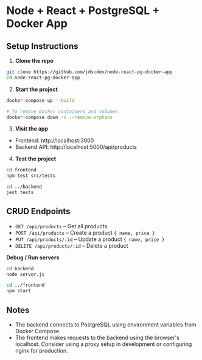 # Node + React + PostgreSQL + Docker App

## Setup Instructions

1. **Clone the repo**
```bash
git clone https://github.com/jdscdev/node-react-pg-docker-app
cd node-react-pg-docker-app
```

2. **Start the project**
```bash
docker-compose up --build

# To remove Docker containers and volumes
docker-compose down -v --remove-orphans 
```

3. **Visit the app**
- Frontend: http://localhost:3000
- Backend API: http://localhost:5000/api/products

4. **Test the project**
```bash
cd frontend
npm test src/tests

cd ../backend
jest tests
```

## CRUD Endpoints
- `GET /api/products` – Get all products
- `POST /api/products` – Create a product `{ name, price }`
- `PUT /api/products/:id` – Update a product `{ name, price }`
- `DELETE /api/products/:id` – Delete a product


**Debug / Run servers**
```bash
cd backend
node server.js

cd ../frontend
npm start
```

## Notes
- The backend connects to PostgreSQL using environment variables from Docker Compose.
- The frontend makes requests to the backend using the browser's localhost. Consider using a proxy setup in development or configuring nginx for production.
